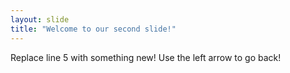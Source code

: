 ```yaml
---
layout: slide
title: "Welcome to our second slide!"
---
```

Replace line 5 with something new!
Use the left arrow to go back!